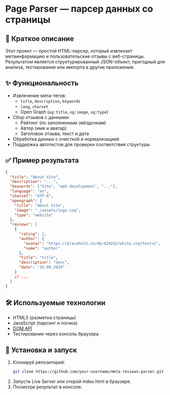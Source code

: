 # Page Parser — парсер данных со страницы

## 📝 Краткое описание

Этот проект — простой HTML-парсер, который извлекает метаинформацию и пользовательские отзывы с веб-страницы. Результатом является структурированный JSON-объект, пригодный для анализа, тестирования или импорта в другие приложения.

## ✨ Функциональность

- Извлечение мета-тегов:
  - `title`, `description`, `keywords`
  - `lang`, `charset`
  - Open Graph (`og:title`, `og:image`, `og:type`)
- Сбор отзывов с данными:
  - Рейтинг (по заполненным звёздочкам)
  - Автор (имя и аватар)
  - Заголовок отзыва, текст и дата
- Обработка данных с очисткой и нормализацией
- Поддержка автотестов для проверки соответствия структуры

## ✅ Пример результата

```json
{
  "title": "About Vite",
  "description": "...",
  "keywords": ["Vite", "web development", "..."],
  "language": "en",
  "charset": "UTF-8",
  "opengraph": {
    "title": "About Vite",
    "image": "./assets/logo.svg",
    "type": "website"
  },
  "reviews": [
    {
      "rating": 2,
      "author": {
        "avatar": "https://placehold.co/48/424242/white.svg?text=1",
        "name": "author"
      },
      "title": "title",
      "description": "desc",
      "date": "15.09.2024"
    }
    // ...
  ]
}
```

## 🛠️ Используемые технологии

- HTML5 (разметка страницы)
- JavaScript (парсинг и логика)
- [DOM API](https://developer.mozilla.org/en-US/docs/Web/API/Document_Object_Model)
- Тестирование через консоль браузера

## 🚀 Установка и запуск

1. Клонируй репозиторий:
   ```bash
   git clone https://github.com/your-username/meta-reviews-parser.git
   ```
2. Запусти Live Server или открой index.html в браузере.
3. Посмотри результат в консоле.
